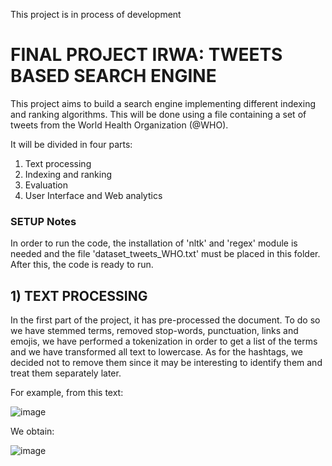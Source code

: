 This project is in process of development

# FINAL PROJECT IRWA: TWEETS BASED SEARCH ENGINE

This project aims to build a search engine implementing different indexing and ranking
algorithms. This will be done using a file containing a set of tweets from the World Health
Organization (@WHO). 


It will be divided in four parts:
  1) Text processing
  2) Indexing and ranking
  3) Evaluation 
  4) User Interface and Web analytics

### SETUP Notes
In order to run the code, the installation of 'nltk' and 'regex' module is needed and 
the file 'dataset_tweets_WHO.txt' must be placed in this folder. After this, the code
is ready to run.

## 1) TEXT PROCESSING

In the first part of the project, it has pre-processed the document. To do so we have stemmed terms, 
removed stop-words, punctuation, links and emojis, we have performed a tokenization in order to get a 
list of the terms and we have transformed all text to lowercase. As for the hashtags, we decided not 
to remove them since it may be interesting to identify them and treat them separately later.

For example, from this text: 

![image](https://user-images.githubusercontent.com/93143576/139066531-8a7efff6-141c-4e33-9f76-e8e28c8373e8.png)

We obtain: 

![image](https://user-images.githubusercontent.com/93143576/139066915-7974d92d-acf6-4887-9c00-b2d6df9b0fc7.png)
